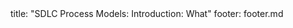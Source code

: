 <frontmatter>
title: "SDLC Process Models: Introduction: What"
footer: footer.md
</frontmatter>

<include src="unit-inPage-asFlat.md" boilerplate />
